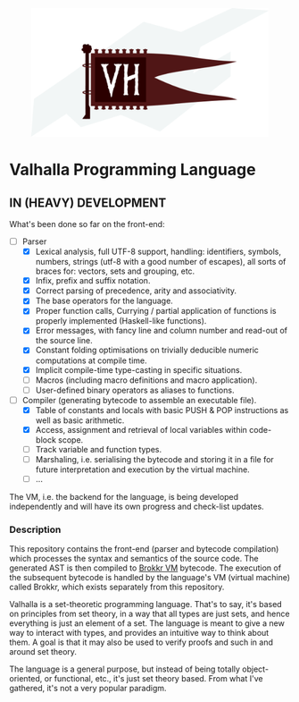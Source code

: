 <p align="center">
  <img alt="Valhalla Flag" height=230 src="https://github.com/Demonstrandum/valhalla/raw/master/assets/logo.svg.png" />
</p>

# Valhalla Programming Language

## IN (HEAVY) DEVELOPMENT

What's been done so far on the front-end:

- [ ] Parser
  - [x] Lexical analysis, full UTF-8 support, handling: identifiers,
        symbols, numbers, strings (utf-8 with a good number of escapes),
        all sorts of braces for: vectors, sets and grouping, etc.
  - [x] Infix, prefix and suffix notation.
  - [x] Correct parsing of precedence, arity and associativity.
  - [x] The base operators for the language.
  - [x] Proper function calls, Currying / partial application
        of functions is properly implemented (Haskell-like functions).
  - [x] Error messages, with fancy line and column number and read-out of the source line.
  - [x] Constant folding optimisations on trivially deducible
        numeric computations at compile time.
  - [x] Implicit compile-time type-casting in specific situations.
  - [ ] Macros (including macro definitions and macro application).
  - [ ] User-defined binary operators as aliases to functions.
- [ ] Compiler (generating bytecode to assemble an executable file).
  - [x] Table of constants and locals with basic PUSH & POP
        instructions as well as basic arithmetic.
  - [x] Access, assignment and retrieval of local variables within
        code-block scope.
  - [ ] Track variable and function types.
  - [ ] Marshaling, i.e. serialising the bytecode and storing it in a file
        for future interpretation and execution by the virtual machine.
  - [ ] ...

The VM, i.e. the backend for the language, is being developed independently
and will have its own progress and check-list updates.

### Description

This repository contains the front-end (parser and
bytecode compilation) which processes the syntax and
semantics of the source code. The generated AST is then
compiled to [Brokkr VM](https://github.com/Demonstrandum/brokkr) bytecode.
The execution of the subsequent bytecode
is handled by the language's VM (virtual machine) called
Brokkr, which exists separately from this repository.

Valhalla is a set-theoretic programming language.
That's to say, it's based on principles from set theory,
in a way that all types are just sets, and hence everything
is just an element of a set. The language is meant to give a
new way to interact with types, and provides an intuitive way to
think about them.  A goal is that it may also be used to
verify proofs and such in and around set theory.

The language is a general purpose, but instead of being totally object-oriented,
or functional, etc., it's just set theory based.  From what I've
gathered, it's not a very popular paradigm.
